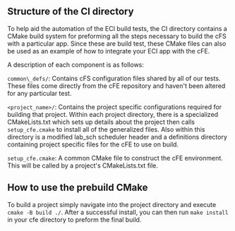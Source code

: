 Structure of the CI directory
-----------------------------
To help aid the automation of the ECI build tests,
the CI directory contains a CMake build system for
preforming all the steps necessary to build the cFS
with a particular app. Since these are build test,
these CMake files can also be used as an example
of how to integrate your ECI app with the cFE.

A description of each component is as follows:

`common\_defs/`: Contains cFS configuration files
shared by all of our tests. These files come directly
from the cFE repository and
haven't been altered for any particular test.

`<project_name>/`: Contains the project specific
configurations required for building that project.
Within each project directory, there is a specialized
CMakeLists.txt which sets up details about the project
then calls `setup_cfe.cmake` to install all of the
generalized files. Also within this directory is
a modified lab\_sch scheduler header and a definitions
directory containing project specific files for the
cFE to use on build.

`setup_cfe.cmake`: A common CMake file to construct
the cFE environment. This will be called by a project's
CMakeLists.txt file.

How to use the prebuild CMake
--------------------------------

To build a project simply navigate into the project
directory and execute `cmake -B build ./`. After a
successful install, you can then run `make install`
in your cfe directory to preform the final build.
